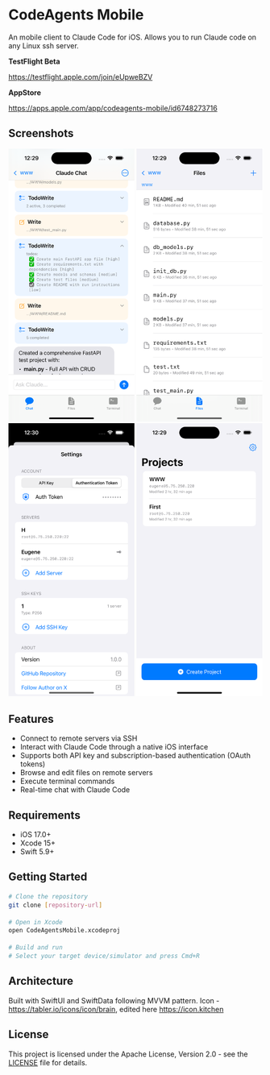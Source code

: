 # CodeAgents Mobile

An mobile client to Claude Code for iOS.
Allows you to run Claude code on any Linux ssh server.

**TestFlight Beta**

https://testflight.apple.com/join/eUpweBZV

**AppStore**

https://apps.apple.com/app/codeagents-mobile/id6748273716

## Screenshots

<img src="screenshots/screenshot_1.png" width="250" alt="Screenshot 1" /> <img src="screenshots/screenshot_2.png" width="250" alt="Screenshot 2" /> <img src="screenshots/screenshot_3.png" width="250" alt="Screenshot 3" /> <img src="screenshots/screenshot_4.png" width="250" alt="Screenshot 4" />

## Features

- Connect to remote servers via SSH
- Interact with Claude Code through a native iOS interface
- Supports both API key and subscription-based authentication (OAuth tokens)
- Browse and edit files on remote servers
- Execute terminal commands
- Real-time chat with Claude Code

## Requirements

- iOS 17.0+
- Xcode 15+
- Swift 5.9+

## Getting Started

```bash
# Clone the repository
git clone [repository-url]

# Open in Xcode
open CodeAgentsMobile.xcodeproj

# Build and run
# Select your target device/simulator and press Cmd+R
```


## Architecture

Built with SwiftUI and SwiftData following MVVM pattern.
Icon - https://tabler.io/icons/icon/brain, edited here https://icon.kitchen

## License

This project is licensed under the Apache License, Version 2.0 - see the [LICENSE](LICENSE) file for details.

